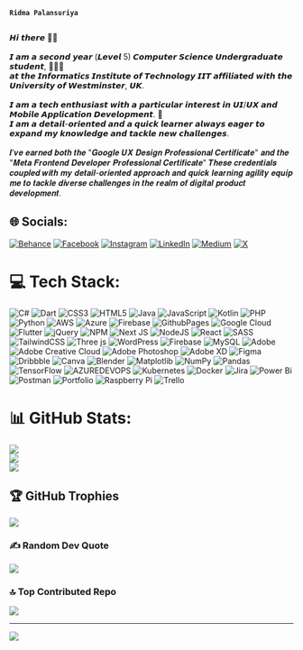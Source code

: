 **`Ridma Palansuriya`**
<p align="center">
<img src="" /></a>
</p>

𝙃𝙞 𝙩𝙝𝙚𝙧𝙚 👋🏻<br><br>𝙄 𝙖𝙢 𝙖 𝙨𝙚𝙘𝙤𝙣𝙙 𝙮𝙚𝙖𝙧 (𝙇𝙚𝙫𝙚𝙡 5) 𝘾𝙤𝙢𝙥𝙪𝙩𝙚𝙧 𝙎𝙘𝙞𝙚𝙣𝙘𝙚 𝙐𝙣𝙙𝙚𝙧𝙜𝙧𝙖𝙙𝙪𝙖𝙩𝙚 𝙨𝙩𝙪𝙙𝙚𝙣𝙩,  👩🏻‍🎓<br>𝙖𝙩 𝙩𝙝𝙚 𝙄𝙣𝙛𝙤𝙧𝙢𝙖𝙩𝙞𝙘𝙨 𝙄𝙣𝙨𝙩𝙞𝙩𝙪𝙩𝙚 𝙤𝙛 𝙏𝙚𝙘𝙝𝙣𝙤𝙡𝙤𝙜𝙮 𝙄𝙄𝙏 𝙖𝙛𝙛𝙞𝙡𝙞𝙖𝙩𝙚𝙙 𝙬𝙞𝙩𝙝 𝙩𝙝𝙚 𝙐𝙣𝙞𝙫𝙚𝙧𝙨𝙞𝙩𝙮 𝙤𝙛 𝙒𝙚𝙨𝙩𝙢𝙞𝙣𝙨𝙩𝙚𝙧, 𝙐𝙆.<br><br>𝙄 𝙖𝙢 𝙖 𝙩𝙚𝙘𝙝 𝙚𝙣𝙩𝙝𝙪𝙨𝙞𝙖𝙨𝙩 𝙬𝙞𝙩𝙝 𝙖 𝙥𝙖𝙧𝙩𝙞𝙘𝙪𝙡𝙖𝙧 𝙞𝙣𝙩𝙚𝙧𝙚𝙨𝙩 𝙞𝙣 𝙐𝙄/𝙐𝙓 𝙖𝙣𝙙 𝙈𝙤𝙗𝙞𝙡𝙚 𝘼𝙥𝙥𝙡𝙞𝙘𝙖𝙩𝙞𝙤𝙣 𝘿𝙚𝙫𝙚𝙡𝙤𝙥𝙢𝙚𝙣𝙩. 📱<br>𝙄 𝙖𝙢 𝙖 𝙙𝙚𝙩𝙖𝙞𝙡-𝙤𝙧𝙞𝙚𝙣𝙩𝙚𝙙 𝙖𝙣𝙙 𝙖 𝙦𝙪𝙞𝙘𝙠 𝙡𝙚𝙖𝙧𝙣𝙚𝙧 𝙖𝙡𝙬𝙖𝙮𝙨 𝙚𝙖𝙜𝙚𝙧 𝙩𝙤 𝙚𝙭𝙥𝙖𝙣𝙙 𝙢𝙮 𝙠𝙣𝙤𝙬𝙡𝙚𝙙𝙜𝙚 𝙖𝙣𝙙 𝙩𝙖𝙘𝙠𝙡𝙚 𝙣𝙚𝙬 𝙘𝙝𝙖𝙡𝙡𝙚𝙣𝙜𝙚𝙨.<br><br>𝑰'𝒗𝒆 𝒆𝒂𝒓𝒏𝒆𝒅 𝒃𝒐𝒕𝒉 𝒕𝒉𝒆 "𝑮𝒐𝒐𝒈𝒍𝒆 𝑼𝑿 𝑫𝒆𝒔𝒊𝒈𝒏 𝑷𝒓𝒐𝒇𝒆𝒔𝒔𝒊𝒐𝒏𝒂𝒍 𝑪𝒆𝒓𝒕𝒊𝒇𝒊𝒄𝒂𝒕𝒆" 𝒂𝒏𝒅 𝒕𝒉𝒆 "𝑴𝒆𝒕𝒂 𝑭𝒓𝒐𝒏𝒕𝒆𝒏𝒅 𝑫𝒆𝒗𝒆𝒍𝒐𝒑𝒆𝒓 𝑷𝒓𝒐𝒇𝒆𝒔𝒔𝒊𝒐𝒏𝒂𝒍 𝑪𝒆𝒓𝒕𝒊𝒇𝒊𝒄𝒂𝒕𝒆"  𝑻𝒉𝒆𝒔𝒆 𝒄𝒓𝒆𝒅𝒆𝒏𝒕𝒊𝒂𝒍𝒔 𝒄𝒐𝒖𝒑𝒍𝒆𝒅 𝒘𝒊𝒕𝒉 𝒎𝒚 𝒅𝒆𝒕𝒂𝒊𝒍-𝒐𝒓𝒊𝒆𝒏𝒕𝒆𝒅 𝒂𝒑𝒑𝒓𝒐𝒂𝒄𝒉 𝒂𝒏𝒅 𝒒𝒖𝒊𝒄𝒌 𝒍𝒆𝒂𝒓𝒏𝒊𝒏𝒈 𝒂𝒈𝒊𝒍𝒊𝒕𝒚 𝒆𝒒𝒖𝒊𝒑 𝒎𝒆 𝒕𝒐 𝒕𝒂𝒄𝒌𝒍𝒆 𝒅𝒊𝒗𝒆𝒓𝒔𝒆 𝒄𝒉𝒂𝒍𝒍𝒆𝒏𝒈𝒆𝒔 𝒊𝒏 𝒕𝒉𝒆 𝒓𝒆𝒂𝒍𝒎 𝒐𝒇 𝒅𝒊𝒈𝒊𝒕𝒂𝒍 𝒑𝒓𝒐𝒅𝒖𝒄𝒕 𝒅𝒆𝒗𝒆𝒍𝒐𝒑𝒎𝒆𝒏𝒕.


## 🌐 Socials:
[![Behance](https://img.shields.io/badge/Behance-1769ff?logo=behance&logoColor=white)](https://behance.net/ridmapalansuriya) [![Facebook](https://img.shields.io/badge/Facebook-%231877F2.svg?logo=Facebook&logoColor=white)](https://facebook.com/ridma.kalpaniy) [![Instagram](https://img.shields.io/badge/Instagram-%23E4405F.svg?logo=Instagram&logoColor=white)](https://instagram.com/ridma.palansuriya) [![LinkedIn](https://img.shields.io/badge/LinkedIn-%230077B5.svg?logo=linkedin&logoColor=white)](https://linkedin.com/in/ridma-palansuriya) [![Medium](https://img.shields.io/badge/Medium-12100E?logo=medium&logoColor=white)](https://medium.com/@ridmapalansuriya) [![X](https://img.shields.io/badge/X-black.svg?logo=X&logoColor=white)](https://x.com/RPalansuriya) 

# 💻 Tech Stack:
![C#](https://img.shields.io/badge/c%23-%23239120.svg?style=plastic&logo=csharp&logoColor=white) ![Dart](https://img.shields.io/badge/dart-%230175C2.svg?style=plastic&logo=dart&logoColor=white) ![CSS3](https://img.shields.io/badge/css3-%231572B6.svg?style=plastic&logo=css3&logoColor=white) ![HTML5](https://img.shields.io/badge/html5-%23E34F26.svg?style=plastic&logo=html5&logoColor=white) ![Java](https://img.shields.io/badge/java-%23ED8B00.svg?style=plastic&logo=openjdk&logoColor=white) ![JavaScript](https://img.shields.io/badge/javascript-%23323330.svg?style=plastic&logo=javascript&logoColor=%23F7DF1E) ![Kotlin](https://img.shields.io/badge/kotlin-%237F52FF.svg?style=plastic&logo=kotlin&logoColor=white) ![PHP](https://img.shields.io/badge/php-%23777BB4.svg?style=plastic&logo=php&logoColor=white) ![Python](https://img.shields.io/badge/python-3670A0?style=plastic&logo=python&logoColor=ffdd54) ![AWS](https://img.shields.io/badge/AWS-%23FF9900.svg?style=plastic&logo=amazon-aws&logoColor=white) ![Azure](https://img.shields.io/badge/azure-%230072C6.svg?style=plastic&logo=microsoftazure&logoColor=white) ![Firebase](https://img.shields.io/badge/firebase-%23039BE5.svg?style=plastic&logo=firebase) ![GithubPages](https://img.shields.io/badge/github%20pages-121013?style=plastic&logo=github&logoColor=white) ![Google Cloud](https://img.shields.io/badge/GoogleCloud-%234285F4.svg?style=plastic&logo=google-cloud&logoColor=white) ![Flutter](https://img.shields.io/badge/Flutter-%2302569B.svg?style=plastic&logo=Flutter&logoColor=white) ![jQuery](https://img.shields.io/badge/jquery-%230769AD.svg?style=plastic&logo=jquery&logoColor=white) ![NPM](https://img.shields.io/badge/NPM-%23CB3837.svg?style=plastic&logo=npm&logoColor=white) ![Next JS](https://img.shields.io/badge/Next-black?style=plastic&logo=next.js&logoColor=white) ![NodeJS](https://img.shields.io/badge/node.js-6DA55F?style=plastic&logo=node.js&logoColor=white) ![React](https://img.shields.io/badge/react-%2320232a.svg?style=plastic&logo=react&logoColor=%2361DAFB) ![SASS](https://img.shields.io/badge/SASS-hotpink.svg?style=plastic&logo=SASS&logoColor=white) ![TailwindCSS](https://img.shields.io/badge/tailwindcss-%2338B2AC.svg?style=plastic&logo=tailwind-css&logoColor=white) ![Three js](https://img.shields.io/badge/threejs-black?style=plastic&logo=three.js&logoColor=white) ![WordPress](https://img.shields.io/badge/WordPress-%23117AC9.svg?style=plastic&logo=WordPress&logoColor=white) ![Firebase](https://img.shields.io/badge/Firebase-039BE5?style=plastic&logo=Firebase&logoColor=white) ![MySQL](https://img.shields.io/badge/mysql-%2300000f.svg?style=plastic&logo=mysql&logoColor=white) ![Adobe](https://img.shields.io/badge/adobe-%23FF0000.svg?style=plastic&logo=adobe&logoColor=white) ![Adobe Creative Cloud](https://img.shields.io/badge/Adobe%20Creative%20Cloud-DA1F26.svg?style=plastic&logo=Adobe%20Creative%20Cloud&logoColor=white) ![Adobe Photoshop](https://img.shields.io/badge/adobe%20photoshop-%2331A8FF.svg?style=plastic&logo=adobe%20photoshop&logoColor=white) ![Adobe XD](https://img.shields.io/badge/Adobe%20XD-470137?style=plastic&logo=Adobe%20XD&logoColor=#FF61F6) ![Figma](https://img.shields.io/badge/figma-%23F24E1E.svg?style=plastic&logo=figma&logoColor=white) ![Dribbble](https://img.shields.io/badge/Dribbble-EA4C89?style=plastic&logo=dribbble&logoColor=white) ![Canva](https://img.shields.io/badge/Canva-%2300C4CC.svg?style=plastic&logo=Canva&logoColor=white) ![Blender](https://img.shields.io/badge/blender-%23F5792A.svg?style=plastic&logo=blender&logoColor=white) ![Matplotlib](https://img.shields.io/badge/Matplotlib-%23ffffff.svg?style=plastic&logo=Matplotlib&logoColor=black) ![NumPy](https://img.shields.io/badge/numpy-%23013243.svg?style=plastic&logo=numpy&logoColor=white) ![Pandas](https://img.shields.io/badge/pandas-%23150458.svg?style=plastic&logo=pandas&logoColor=white) ![TensorFlow](https://img.shields.io/badge/TensorFlow-%23FF6F00.svg?style=plastic&logo=TensorFlow&logoColor=white) ![AZUREDEVOPS](https://img.shields.io/badge/azuredevops-0078D7.svg?style=plastic&logo=azuredevops&logoColor=white&color=%230078D7) ![Kubernetes](https://img.shields.io/badge/kubernetes-%23326ce5.svg?style=plastic&logo=kubernetes&logoColor=white) ![Docker](https://img.shields.io/badge/docker-%230db7ed.svg?style=plastic&logo=docker&logoColor=white) ![Jira](https://img.shields.io/badge/jira-%230A0FFF.svg?style=plastic&logo=jira&logoColor=white) ![Power Bi](https://img.shields.io/badge/power_bi-F2C811?style=plastic&logo=powerbi&logoColor=black) ![Postman](https://img.shields.io/badge/Postman-FF6C37?style=plastic&logo=postman&logoColor=white) ![Portfolio](https://img.shields.io/badge/Portfolio-%23000000.svg?style=plastic&logo=firefox&logoColor=#FF7139) ![Raspberry Pi](https://img.shields.io/badge/-RaspberryPi-C51A4A?style=plastic&logo=Raspberry-Pi) ![Trello](https://img.shields.io/badge/Trello-%23026AA7.svg?style=plastic&logo=Trello&logoColor=white)
# 📊 GitHub Stats:
![](https://github-readme-stats.vercel.app/api?username=RidmaPalansuriya&theme=blue-green&hide_border=false&include_all_commits=true&count_private=true)<br/>
![](https://github-readme-streak-stats.herokuapp.com/?user=RidmaPalansuriya&theme=blue-green&hide_border=false)<br/>
![](https://github-readme-stats.vercel.app/api/top-langs/?username=RidmaPalansuriya&theme=blue-green&hide_border=false&include_all_commits=true&count_private=true&layout=compact)

## 🏆 GitHub Trophies
![](https://github-profile-trophy.vercel.app/?username=RidmaPalansuriya&theme=discord&no-frame=false&no-bg=false&margin-w=4)

### ✍️ Random Dev Quote
![](https://quotes-github-readme.vercel.app/api?type=horizontal&theme=radical)

### 🔝 Top Contributed Repo
![](https://github-contributor-stats.vercel.app/api?username=RidmaPalansuriya&limit=5&theme=dark&combine_all_yearly_contributions=true)

---
[![](https://visitcount.itsvg.in/api?id=RidmaPalansuriya&icon=0&color=0)](https://visitcount.itsvg.in)

<!-- Proudly created with GPRM ( https://gprm.itsvg.in ) -->
